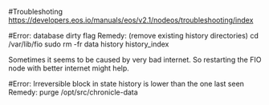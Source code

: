 #Troubleshoting
https://developers.eos.io/manuals/eos/v2.1/nodeos/troubleshooting/index

#Error: database dirty flag
Remedy: (remove existing history directories)
cd /var/lib/fio
sudo rm -fr data history history_index

Sometimes it seems to be caused by very bad internet. So restarting the FIO node with better internet might help.

#Error: Irreversible block in state history is lower than the one last seen
Remedy: purge /opt/src/chronicle-data 
